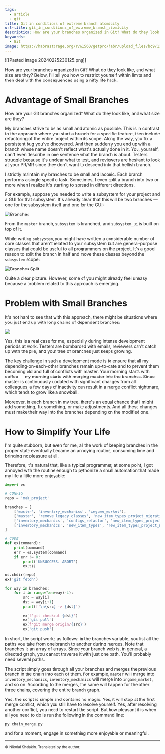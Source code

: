 ```yaml
---
tags:
  - article
  - git
title: Git in conditions of extreme branch atomicity
url-title: git_in_conditions_of_extreme_branch_atomicity
description: How are your branches organized in Git? What do they look like, and what size are they? Below, I'll tell you how to restrict yourself within limits and then deal with the consequences using a nifty life hack.
keywords:
  - Git
image: https://habrastorage.org/r/w1560/getpro/habr/upload_files/bc9/110/357/bc911035716d0f9eaf5c66694a583aac.png
---
```


![[Pasted image 20240225230125.png]]

How are your branches organized in Git? What do they look like, and what size are they? Below, I'll tell you how to restrict yourself within limits and then deal with the consequences using a nifty life hack.

# Advantage of Small Branches

How are your Git branches organized? What do they look like, and what size are they?

My branches strive to be as small and atomic as possible. This is in contrast to the approach where you start a branch for a specific feature, then include refactoring of the entire project within its scope. Along the way, you fix a persistent bug you’ve discovered. And then suddenly you end up with a branch whose name doesn't reflect what's actually done in it. You, yourself, can't even describe in one sentence what the branch is about. Testers struggle because it's unclear what to test, and reviewers are hesitant to look at your PR/MR since they don't want to descend into that hellish branch.

I strictly maintain my branches to be small and laconic. Each branch performs a single specific task. Sometimes, I even split a branch into two or more when I realize it's starting to spread in different directions.

For example, suppose you needed to write a subsystem for your project and a GUI for that subsystem. It's already clear that this will be two branches — one for the subsystem itself and one for the GUI:


![Branches](https://habrastorage.org/webt/cq/ja/qm/cqjaqm5voffdfqpufgoqgp2ora8.png)

From the `master` branch, `subsystem` is branched, and `subsystem_ui` is built on top of it.

While writing `subsystem`, you might have written a considerable number of core classes that aren't related to your subsystem but are general-purpose classes that could be useful to all programmers on the project. It's a good reason to split the branch in half and move these classes beyond the `subsystem` scope:

![Branches Split](https://habrastorage.org/webt/xf/lj/li/xfljlifa4zsxel0izwcjij5_c0o.png)

Quite a clear picture. However, some of you might already feel uneasy because a problem related to this approach is emerging.

# Problem with Small Branches

It's not hard to see that with this approach, there might be situations where you just end up with long chains of dependent branches:

![](https://habrastorage.org/webt/1_/fo/qm/1_foqmivugdbetmhasn_rrw3g94.png)

Yes, this is a real case for me, especially during intense development periods at work. Testers are bombarded with emails, reviewers can't catch up with the pile, and your tree of branches just keeps growing.

The key challenge in such a development mode is to ensure that all my depending-on-each-other branches remain up-to-date and to prevent them becoming old and full of conflicts with master. Your morning starts with coffee — my morning starts with merging master into the branches. Since master is continuously updated with significant changes from all colleagues, a few days of inactivity can result in a merge conflict nightmare, which tends to grow like a snowball.

Moreover, in each branch in my tree, there's an equal chance that I might add something, fix something, or make adjustments. And all these changes must make their way into the branches depending on the modified one.

# How to Simplify Your Life

I'm quite stubborn, but even for me, all the work of keeping branches in the proper state eventually became an annoying routine, consuming time and bringing no pleasure at all.

Therefore, it's natural that, like a typical programmer, at some point, I got annoyed with the routine enough to pythonize a small automation that made my life a little more enjoyable:

```python
import os

# CONFIG
repo = 'mah_project'

branches = [
    ['master', 'inventory_mechanics', 'ingame_market'],
    ['master', 'remove_legacy_classes', 'new_item_types_project_migration'],
    ['inventory_mechanics', 'configs_refactor', 'new_item_types_project_migration'],
    ['inventory_mechanics', 'new_item_types', 'new_item_types_project_migration'],
]

# CODE
def ex(command):
    print(command)
    err = os.system(command)
    if err != 0:
        print('UNSUCCESS. ABORT')
        exit()    

os.chdir(repo)
ex('git fetch')

for way in branches:
    for i in range(len(way)-1):
        src = way[i]
        dst = way[i+1]
        print(f'\n{src} -> {dst}')

        ex(f'git checkout {dst}')
        ex('git pull')
        ex(f'git merge origin/{src}')
        ex('git push')

```

In short, the script works as follows: in the branches variable, you list all the paths you take from one branch to another during merges. Note that branches is an array of arrays. Since your branch web is, in general, a directed graph, you cannot traverse it with just one path. You’ll probably need several paths.

The script simply goes through all your branches and merges the previous branch in the chain into each of them. For example, `master` will merge into `inventory_mechanics`, `inventory_mechanics` will merge into `ingame_market`, and so on. According to the merges, the same will happen for the other three chains, covering the entire branch graph.

Yes, the script is simple and contains no magic. Yes, it will stop at the first merge conflict, which you still have to resolve yourself. Yes, after resolving another conflict, you need to restart the script. But how pleasant it is when all you need to do is run the following in the command line:

```bash
py chain_merge.py
```

and for a moment, engage in something more enjoyable or meaningful.

---
<small>© Nikolai Shalakin. Translated by the author.</small>